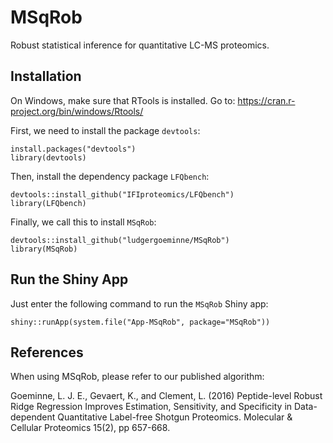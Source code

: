 # MSqRob

Robust statistical inference for quantitative LC-MS proteomics.

## Installation

On Windows, make sure that RTools is installed. Go to: https://cran.r-project.org/bin/windows/Rtools/

First, we need to install the package `devtools`:

~~~~
install.packages("devtools")
library(devtools)
~~~~

Then, install the dependency package `LFQbench`:

~~~~
devtools::install_github("IFIproteomics/LFQbench")
library(LFQbench)
~~~~

Finally, we call this to install `MSqRob`:

~~~~
devtools::install_github("ludgergoeminne/MSqRob")
library(MSqRob)
~~~~

## Run the Shiny App

Just enter the following command to run the `MSqRob` Shiny app:

~~~~
shiny::runApp(system.file("App-MSqRob", package="MSqRob"))
~~~~

## References

When using MSqRob, please refer to our published algorithm:

Goeminne, L. J. E., Gevaert, K., and Clement, L. (2016) Peptide-level Robust Ridge Regression Improves Estimation, Sensitivity, and Specificity in Data-dependent Quantitative Label-free Shotgun Proteomics. Molecular & Cellular Proteomics 15(2), pp 657-668.
